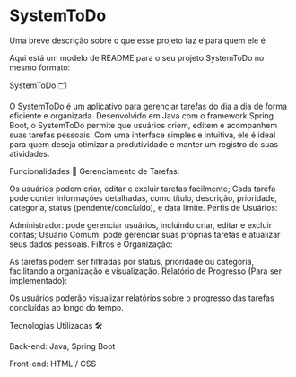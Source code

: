 
# SystemToDo

Uma breve descrição sobre o que esse projeto faz e para quem ele é


Aqui está um modelo de README para o seu projeto SystemToDo no mesmo formato:

SystemToDo 🗂️

O SystemToDo é um aplicativo para gerenciar tarefas do dia a dia de forma eficiente e organizada. Desenvolvido em Java com o framework Spring Boot, o SystemToDo permite que usuários criem, editem e acompanhem suas tarefas pessoais. Com uma interface simples e intuitiva, ele é ideal para quem deseja otimizar a produtividade e manter um registro de suas atividades.

Funcionalidades 🎯
Gerenciamento de Tarefas:

Os usuários podem criar, editar e excluir tarefas facilmente;
Cada tarefa pode conter informações detalhadas, como título, descrição, prioridade, categoria, status (pendente/concluído), e data limite.
Perfis de Usuários:

Administrador: pode gerenciar usuários, incluindo criar, editar e excluir contas;
Usuário Comum: pode gerenciar suas próprias tarefas e atualizar seus dados pessoais.
Filtros e Organização:

As tarefas podem ser filtradas por status, prioridade ou categoria, facilitando a organização e visualização.
Relatório de Progresso (Para ser implementado):

Os usuários poderão visualizar relatórios sobre o progresso das tarefas concluídas ao longo do tempo.

Tecnologias Utilizadas 🛠

Back-end: Java, Spring Boot

Front-end: HTML / CSS 
